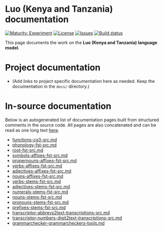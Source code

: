 # Luo (Kenya and Tanzania) documentation

[![Maturity: Experiment](https://img.shields.io/badge/Maturity-Experiment-black.svg)](https://giellalt.github.io/MaturityClassification.html)
[![License](https://img.shields.io/github/license/giellalt/lang-luo)](https://raw.githubusercontent.com/giellalt/lang-luo/main/LICENSE)
[![Issues](https://img.shields.io/github/issues/giellalt/lang-luo)](https://github.com/giellalt/lang-luo/issues)
[![Build status](https://github.com/giellalt/lang-luo/workflows/Speller%20CI+CD/badge.svg)](https://github.com/giellalt/lang-luo/actions)

This page documents the work on the **Luo (Kenya and Tanzania) language model**. 

# Project documentation

* (Add links to project specific documentation here as needed. Keep the documentation in the `docs/` directory.)

# In-source documentation

Below is an autogenerated list of documentation pages built from structured comments in the source code. All pages are also concatenated and can be read as one long text [here](luo.md).
* [functions-cg3-src.md](functions-cg3-src.md)
* [phonology-fst-src.md](phonology-fst-src.md)
* [root-fst-src.md](root-fst-src.md)
* [symbols-affixes-fst-src.md](symbols-affixes-fst-src.md)
* [propernouns-affixes-fst-src.md](propernouns-affixes-fst-src.md)
* [verbs-affixes-fst-src.md](verbs-affixes-fst-src.md)
* [adjectives-affixes-fst-src.md](adjectives-affixes-fst-src.md)
* [nouns-affixes-fst-src.md](nouns-affixes-fst-src.md)
* [verbs-stems-fst-src.md](verbs-stems-fst-src.md)
* [adjectives-stems-fst-src.md](adjectives-stems-fst-src.md)
* [numerals-stems-fst-src.md](numerals-stems-fst-src.md)
* [nouns-stems-fst-src.md](nouns-stems-fst-src.md)
* [pronouns-stems-fst-src.md](pronouns-stems-fst-src.md)
* [prefixes-stems-fst-src.md](prefixes-stems-fst-src.md)
* [transcriptor-abbrevs2text-transcriptions-src.md](transcriptor-abbrevs2text-transcriptions-src.md)
* [transcriptor-numbers-digit2text-transcriptions-src.md](transcriptor-numbers-digit2text-transcriptions-src.md)
* [grammarchecker-grammarcheckers-tools.md](grammarchecker-grammarcheckers-tools.md)
